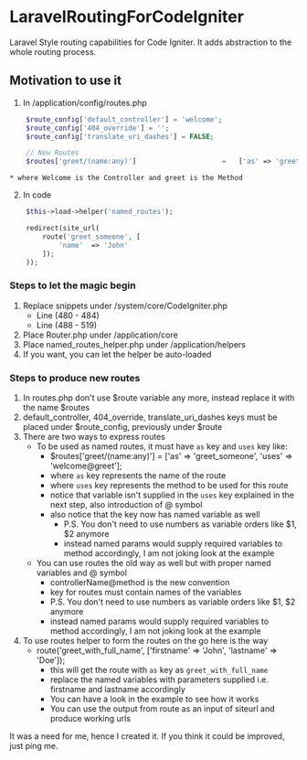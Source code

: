 # LaravelRoutingForCodeIgniter
Laravel Style routing capabilities for Code Igniter. It adds abstraction to the whole routing process.

## Motivation to use it ##
1. In /application/config/routes.php
```php
	$route_config['default_controller'] = 'welcome';
	$route_config['404_override'] = '';
	$route_config['translate_uri_dashes'] = FALSE;

	// New Routes
	$routes['greet/(name:any)'] 					=	['as' => 'greet_someone', 'uses' => 'welcome@greet'];
```
	* where Welcome is the Controller and greet is the Method
2. In code
```php
	$this->load->helper('named_routes');

	redirect(site_url(
		route('greet_someone', [
			'name'	=> 'John'
		]);
	));
```


### Steps to let the magic begin ###
1. Replace snippets under /system/core/CodeIgniter.php
	* Line (480 - 484)
	* Line (488 - 519)
2. Place Router.php under /application/core
3. Place named_routes_helper.php under /application/helpers
4. If you want, you can let the helper be auto-loaded

### Steps to produce new routes ###
1. In routes.php don't use $route variable any more, instead replace it with the name $routes
2. default_controller, 404_override, translate_uri_dashes keys must be placed under $route_config, previously under $route
3. There are two ways to express routes
	* To be used as named routes, it must have `as` key and `uses` key like: 
		* $routes['greet/(name:any)'] = ['as' => 'greet_someone', 'uses' => 'welcome@greet'];
		* where `as` key represents the name of the route
		* where `uses` key represents the method to be used for this route
		* notice that variable isn't supplied in the `uses` key explained in the next step, also introduction of @ symbol
		* also notice that the key now has named variable as well
			* P.S. You don't need to use numbers as variable orders like $1, $2 anymore
			* instead named params would supply required variables to method accordingly, I am not joking look at the example
	* You can use routes the old way as well but with proper named variables and @ symbol
		* controllerName@method is the new convention
		* key for routes must contain names of the variables
		* P.S. You don't need to use numbers as variable orders like $1, $2 anymore
		* instead named params would supply required variables to method accordingly, I am not joking look at the example
4. To use routes helper to form the routes on the go here is the way
	* route('greet_with_full_name', ['firstname' => 'John', 'lastname' => 'Doe']);
		* this will get the route with `as` key as `greet_with_full_name`
		* replace the named variables with parameters supplied i.e. firstname and lastname accordingly
		* You can have a look in the example to see how it works
		* You can use the output from route as an input of siteurl and produce working urls

It was a need for me, hence I created it. If you think it could be improved, just ping me.